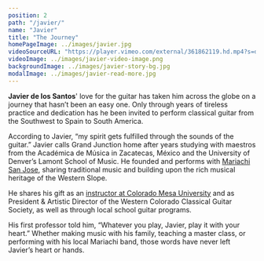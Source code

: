 ```yaml
---
position: 2
path: "/javier/"
name: "Javier"
title: "The Journey"
homePageImage: ../images/javier.jpg
videoSourceURL: "https://player.vimeo.com/external/361862119.hd.mp4?s=d38fdd00f17bfb3a475e3c81eff5c47b57a8b1d6&profile_id=175"
videoImage: ../images/javier-video-image.png
backgroundImage: ../images/javier-story-bg.jpg
modalImage: ../images/javier-read-more.jpg
---
```

**Javier de los Santos**' love for the guitar has taken him across the globe on a journey that hasn’t been an easy one. Only through years of tireless practice and dedication has he been invited to perform classical guitar from the Southwest to Spain to South America.

According to Javier, “my spirit gets fulfilled through the sounds of the guitar.” Javier calls Grand Junction home after years studying with maestros from the Académica de Música in Zacatecas, México and the University of Denver’s Lamont School of Music. He founded and performs with <a href="https://www.facebook.com/pg/mariachisanjose.gj/about/?ref=page_internal" target="_blank">Mariachi San Jose</a>, sharing traditional music and building upon the rich musical heritage of the Western Slope. 

He shares his gift as an <a href="https://www.coloradomesa.edu/directory/music/javier-de-los-santos.html" target="_blank">instructor at Colorado Mesa University</a> and as President & Artistic Director of the Western Colorado Classical Guitar Society, as well as through local school guitar programs. 

His first professor told him, “Whatever you play, Javier, play it with your heart.” Whether making music with his family, teaching a master class, or performing with his local Mariachi band, those words have never left Javier’s heart or hands. 

